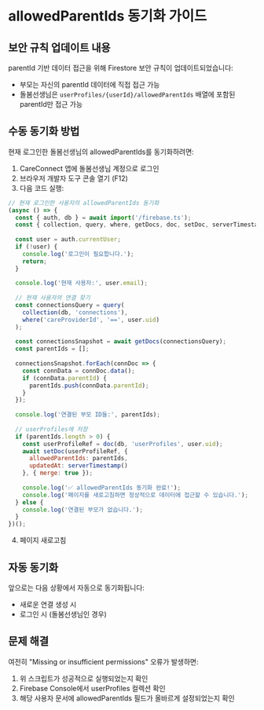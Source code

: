 # allowedParentIds 동기화 가이드

## 보안 규칙 업데이트 내용

parentId 기반 데이터 접근을 위해 Firestore 보안 규칙이 업데이트되었습니다:
- 부모는 자신의 parentId 데이터에 직접 접근 가능
- 돌봄선생님은 `userProfiles/{userId}/allowedParentIds` 배열에 포함된 parentId만 접근 가능

## 수동 동기화 방법

현재 로그인한 돌봄선생님의 allowedParentIds를 동기화하려면:

1. CareConnect 앱에 돌봄선생님 계정으로 로그인
2. 브라우저 개발자 도구 콘솔 열기 (F12)
3. 다음 코드 실행:

```javascript
// 현재 로그인한 사용자의 allowedParentIds 동기화
(async () => {
  const { auth, db } = await import('/firebase.ts');
  const { collection, query, where, getDocs, doc, setDoc, serverTimestamp } = await import('https://www.gstatic.com/firebasejs/10.14.1/firebase-firestore.js');
  
  const user = auth.currentUser;
  if (!user) {
    console.log('로그인이 필요합니다.');
    return;
  }
  
  console.log('현재 사용자:', user.email);
  
  // 현재 사용자의 연결 찾기
  const connectionsQuery = query(
    collection(db, 'connections'),
    where('careProviderId', '==', user.uid)
  );
  
  const connectionsSnapshot = await getDocs(connectionsQuery);
  const parentIds = [];
  
  connectionsSnapshot.forEach(connDoc => {
    const connData = connDoc.data();
    if (connData.parentId) {
      parentIds.push(connData.parentId);
    }
  });
  
  console.log('연결된 부모 ID들:', parentIds);
  
  // userProfiles에 저장
  if (parentIds.length > 0) {
    const userProfileRef = doc(db, 'userProfiles', user.uid);
    await setDoc(userProfileRef, {
      allowedParentIds: parentIds,
      updatedAt: serverTimestamp()
    }, { merge: true });
    
    console.log('✅ allowedParentIds 동기화 완료!');
    console.log('페이지를 새로고침하면 정상적으로 데이터에 접근할 수 있습니다.');
  } else {
    console.log('연결된 부모가 없습니다.');
  }
})();
```

4. 페이지 새로고침

## 자동 동기화

앞으로는 다음 상황에서 자동으로 동기화됩니다:
- 새로운 연결 생성 시
- 로그인 시 (돌봄선생님인 경우)

## 문제 해결

여전히 "Missing or insufficient permissions" 오류가 발생하면:
1. 위 스크립트가 성공적으로 실행되었는지 확인
2. Firebase Console에서 userProfiles 컬렉션 확인
3. 해당 사용자 문서에 allowedParentIds 필드가 올바르게 설정되었는지 확인
